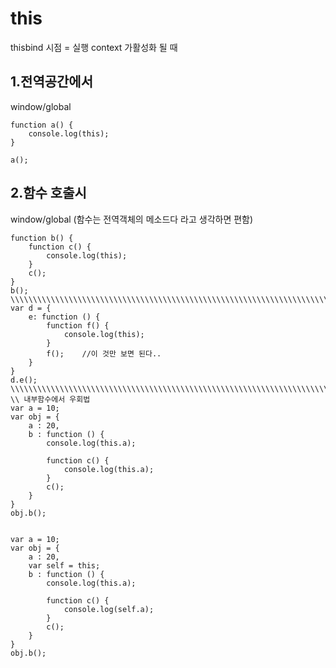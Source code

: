 # this 
thisbind 시점 = 실행 context 가활성화 될 때 

## 1.전역공간에서 
window/global
```
function a() {
	console.log(this);
}

a();
```
## 2.함수 호출시 
window/global
(함수는 전역객체의 메소드다 라고 생각하면 편함)

```
function b() {
	function c() {
		console.log(this);
	}
	c();
}
b();	
\\\\\\\\\\\\\\\\\\\\\\\\\\\\\\\\\\\\\\\\\\\\\\\\\\\\\\\\\\\\\\\\\\\\\\\\\\\\\\\\
var d = {
	e: function () {
		function f() {
			console.log(this);
		}
		f();	//이 것만 보면 된다..
	}
}
d.e();
\\\\\\\\\\\\\\\\\\\\\\\\\\\\\\\\\\\\\\\\\\\\\\\\\\\\\\\\\\\\\\\\\\\\\\\\\\\\\\\\
\\ 내부함수에서 우회법
var a = 10;
var obj = {
	a : 20,
	b : function () {
		console.log(this.a);
		
		function c() {
			console.log(this.a);
		}
		c();
	}
}
obj.b();
	
	
var a = 10;
var obj = {
	a : 20,
	var self = this;
	b : function () {
		console.log(this.a);
		
		function c() {
			console.log(self.a);
		}
		c();
	}
}
obj.b();


```
